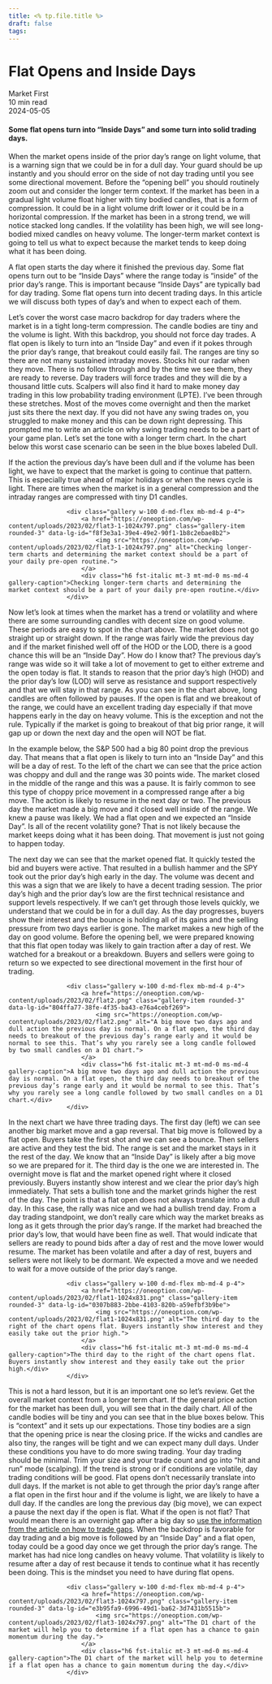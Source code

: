 ```yaml
---
title: <% tp.file.title %>
draft: false
tags:
---
```


<div class="bg-secondary">
<h1 class="py-5 ms-3 ms-md-4 my-0">Flat Opens and Inside Days</h1>
</div>
<div class="d-flex align-items-center flex-wrap text-muted ps-3 ps-md-4 py-3 border-top border-bottom">
<div class="border-end pe-3 me-3">
<span class="badge bg-faded-primary text-primary">
Market First </span>
</div>
<div class="fs-sm pe-3 border-end me-3">10 min read</div>
<div class="fs-sm">
2024-05-05 </div>
</div>
<section class="px-3 px-md-4 py-4">
<h4 class="wp-block-heading">Some flat opens turn into “Inside Days” and some turn into solid trading days. </h4>
<p>When the market opens inside of the prior day’s range on light volume, that is a warning sign that we could be in for a dull day. Your guard should be up instantly and you should error on the side of not day trading until you see some directional movement. Before the “opening bell” you should routinely zoom out and consider the longer term context. If the market has been in a gradual light volume float higher with tiny bodied candles, that is a form of compression. It could be in a light volume drift lower or it could be in a horizontal compression. If the market has been in a strong trend, we will notice stacked long candles. If the volatility has been high, we will see long-bodied mixed candles on heavy volume. The longer-term market context is going to tell us what to expect because the market tends to keep doing what it has been doing.</p>
<p>A flat open starts the day where it finished the previous day. Some flat opens turn out to be “Inside Days” where the range today is “inside” of the prior day’s range. This is important because “Inside Days” are typically bad for day trading. Some flat opens turn into decent trading days. In this article we will discuss both types of day’s and when to expect each of them. </p>
<p>Let’s cover the worst case macro backdrop for day traders where the market is in a tight long-term compression. The candle bodies are tiny and the volume is light. With this backdrop, you should not force day trades. A flat open is likely to turn into an “Inside Day” and even if it pokes through the prior day’s range, that breakout could easily fail. The ranges are tiny so there are not many sustained intraday moves. Stocks hit our radar when they move. There is no follow through and by the time we see them, they are ready to reverse. Day traders will force trades and they will die by a thousand little cuts. Scalpers will also find it hard to make money day trading in this low probability trading environment (LPTE). I’ve been through these stretches. Most of the moves come overnight and then the market just sits there the next day. If you did not have any swing trades on, you struggled to make money and this can be down right depressing. This prompted me to write an article on why swing trading needs to be a part of your game plan. Let’s set the tone with a longer term chart. In the chart below this worst case scenario can be seen in the blue boxes labeled Dull.</p>
<p>If the action the previous day’s have been dull and if the volume has been light, we have to expect that the market is going to continue that pattern. This is especially true ahead of major holidays or when the news cycle is light. There are times when the market is in a general compression and the intraday ranges are compressed with tiny D1 candles.</p>

                    <div class="gallery w-100 d-md-flex mb-md-4 p-4">
                        <a href="https://oneoption.com/wp-content/uploads/2023/02/flat3-1-1024x797.png" class="gallery-item rounded-3" data-lg-id="f8f3e3a1-39e4-49e2-90f1-1b8c2ebae8b2">
                            <img src="https://oneoption.com/wp-content/uploads/2023/02/flat3-1-1024x797.png" alt="Checking longer-term charts and determining the market context should be a part of your daily pre-open routine.">
                        </a>
                        <div class="h6 fst-italic mt-3 mt-md-0 ms-md-4 gallery-caption">Checking longer-term charts and determining the market context should be a part of your daily pre-open routine.</div>
                    </div>
                
<p>Now let’s look at times when the market has a trend or volatility and where there are some surrounding candles with decent size on good volume. These periods are easy to spot in the chart above. The market does not go straight up or straight down. If the range was fairly wide the previous day and if the market finished well off of the HOD or the LOD, there is a good chance this will be an “Inside Day”. How do I know that? The previous day’s range was wide so it will take a lot of movement to get to either extreme and the open today is flat. It stands to reason that the prior day’s high (HOD) and the prior day’s low (LOD) will serve as resistance and support respectively and that we will stay in that range. As you can see in the chart above, long candles are often followed by pauses. If the open is flat and we breakout of the range, we could have an excellent trading day especially if that move happens early in the day on heavy volume. This is the exception and not the rule. Typically if the market is going to breakout of that big prior range, it will gap up or down the next day and the open will NOT be flat.</p>
<p>In the example below, the S&amp;P 500 had a big 80 point drop the previous day. That means that a flat open is likely to turn into an “Inside Day” and this will be a day of rest. To the left of the chart we can see that the price action was choppy and dull and the range was 30 points wide. The market closed in the middle of the range and this was a pause. It is fairly common to see this type of choppy price movement in a compressed range after a big move. The action is likely to resume in the next day or two. The previous day the market made a big move and it closed well inside of the range. We knew a pause was likely. We had a flat open and we expected an “Inside Day”. Is all of the recent volatility gone? That is not likely because the market keeps doing what it has been doing. That movement is just not going to happen today.</p>
<p>The next day we can see that the market opened flat. It quickly tested the bid and buyers were active. That resulted in a bullish hammer and the SPY took out the prior day’s high early in the day. The volume was decent and this was a sign that we are likely to have a decent trading session. The prior day’s high and the prior day’s low are the first technical resistance and support levels respectively. If we can’t get through those levels quickly, we understand that we could be in for a dull day. As the day progresses, buyers show their interest and the bounce is holding all of its gains and the selling pressure from two days earlier is gone. The market makes a new high of the day on good volume. Before the opening bell, we were prepared knowing that this flat open today was likely to gain traction after a day of rest. We watched for a breakout or a breakdown. Buyers and sellers were going to return so we expected to see directional movement in the first hour of trading. </p>

                    <div class="gallery w-100 d-md-flex mb-md-4 p-4">
                        <a href="https://oneoption.com/wp-content/uploads/2023/02/flat2.png" class="gallery-item rounded-3" data-lg-id="804ffa77-38fe-4f35-ba43-e76a4cebf269">
                            <img src="https://oneoption.com/wp-content/uploads/2023/02/flat2.png" alt="A big move two days ago and dull action the previous day is normal. On a flat open, the third day needs to breakout of the previous day’s range early and it would be normal to see this. That’s why you rarely see a long candle followed by two small candles on a D1 chart.">
                        </a>
                        <div class="h6 fst-italic mt-3 mt-md-0 ms-md-4 gallery-caption">A big move two days ago and dull action the previous day is normal. On a flat open, the third day needs to breakout of the previous day’s range early and it would be normal to see this. That’s why you rarely see a long candle followed by two small candles on a D1 chart.</div>
                    </div>
                
<p>In the next chart we have three trading days. The first day (left) we can see another big market move and a gap reversal. That big move is followed by a flat open. Buyers take the first shot and we can see a bounce. Then sellers are active and they test the bid. The range is set and the market stays in it the rest of the day. We know that an “Inside Day” is likely after a big move so we are prepared for it. The third day is the one we are interested in. The overnight move is flat and the market opened right where it closed previously. Buyers instantly show interest and we clear the prior day’s high immediately. That sets a bullish tone and the market grinds higher the rest of the day. The point is that a flat open does not always translate into a dull day. In this case, the rally was nice and we had a bullish trend day. From a day trading standpoint, we don’t really care which way the market breaks as long as it gets through the prior day’s range. If the market had breached the prior day’s low, that would have been fine as well. That would indicate that sellers are ready to pound bids after a day of rest and the move lower would resume. The market has been volatile and after a day of rest, buyers and sellers were not likely to be dormant. We expected a move and we needed to wait for a move outside of the prior day’s range.</p>

                    <div class="gallery w-100 d-md-flex mb-md-4 p-4">
                        <a href="https://oneoption.com/wp-content/uploads/2023/02/flat1-1024x831.png" class="gallery-item rounded-3" data-lg-id="0307b883-2bbe-4103-820b-a59efbf3b9be">
                            <img src="https://oneoption.com/wp-content/uploads/2023/02/flat1-1024x831.png" alt="The third day to the right of the chart opens flat. Buyers instantly show interest and they easily take out the prior high.">
                        </a>
                        <div class="h6 fst-italic mt-3 mt-md-0 ms-md-4 gallery-caption">The third day to the right of the chart opens flat. Buyers instantly show interest and they easily take out the prior high.</div>
                    </div>
                
<p>This is not a hard lesson, but it is an important one so let’s review. Get the overall market context from a longer term chart. If the general price action for the market has been dull, you will see that in the daily chart. All of the candle bodies will be tiny and you can see that in the blue boxes below. This is “context” and it sets up our expectations. Those tiny bodies are a sign that the opening price is near the closing price. If the wicks and candles are also tiny, the ranges will be tight and we can expect many dull days. Under these conditions you have to do more swing trading. Your day trading should be minimal. Trim your size and your trade count and go into “hit and run” mode (scalping). If the trend is strong or if conditions are volatile, day trading conditions will be good. Flat opens don’t necessarily translate into dull days. If the market is not able to get through the prior day’s range after a flat open in the first hour and if the volume is light, we are likely to have a dull day. If the candles are long the previous day (big move), we can expect a pause the next day if the open is flat. What if the open is not flat? That would mean there is an overnight gap after a big day so <a href="https://oneoption.com/the-system/market-first/short-term-technical/gaps/">use the information from the article on how to trade gaps</a>. When the backdrop is favorable for day trading and a big move is followed by an “Inside Day” and a flat open, today could be a good day once we get through the prior day’s range. The market has had nice long candles on heavy volume. That volatility is likely to resume after a day of rest because it tends to continue what it has recently been doing. This is the mindset you need to have during flat opens.</p>

                    <div class="gallery w-100 d-md-flex mb-md-4 p-4">
                        <a href="https://oneoption.com/wp-content/uploads/2023/02/flat3-1024x797.png" class="gallery-item rounded-3" data-lg-id="e3b95fa9-6996-49d1-ba62-3d7431b5515b">
                            <img src="https://oneoption.com/wp-content/uploads/2023/02/flat3-1024x797.png" alt="The D1 chart of the market will help you to determine if a flat open has a chance to gain momentum during the day.">
                        </a>
                        <div class="h6 fst-italic mt-3 mt-md-0 ms-md-4 gallery-caption">The D1 chart of the market will help you to determine if a flat open has a chance to gain momentum during the day.</div>
                    </div>
                
<p></p>
</section>
